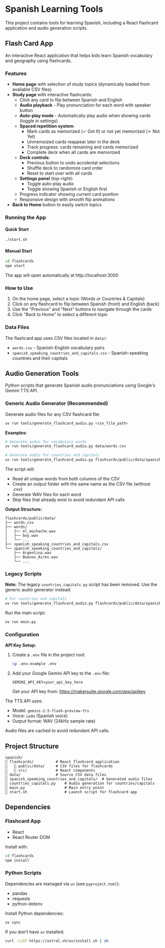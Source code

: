 # Spanish Learning Tools

This project contains tools for learning Spanish, including a React flashcard application and audio generation scripts.

## Flash Card App

An interactive React application that helps kids learn Spanish vocabulary and geography using flashcards.

### Features

- **Home page** with selection of study topics (dynamically loaded from available CSV files)
- **Study page** with interactive flashcards:
  - Click any card to flip between Spanish and English
  - **Audio playback** - Play pronunciation for each word with speaker button
  - **Auto-play mode** - Automatically play audio when showing cards (toggle in settings)
  - **Spaced repetition system**:
    - Mark cards as memorized (✓ Got It) or not yet memorized (✗ Not Yet)
    - Unmemoized cards reappear later in the deck
    - Track progress: cards remaining and cards memorized
    - Complete deck when all cards are memorized
  - **Deck controls**:
    - Previous button to undo accidental selections
    - Shuffle deck to randomize card order
    - Reset to start over with all cards
  - **Settings panel** (top-right):
    - Toggle auto-play audio
    - Toggle showing Spanish or English first
  - Progress indicator showing current card position
  - Responsive design with smooth flip animations
- **Back to Home** button to easily switch topics

### Running the App

#### Quick Start
```bash
./start.sh
```

#### Manual Start
```bash
cd flashcards
npm start
```

The app will open automatically at http://localhost:3000

### How to Use

1. On the home page, select a topic (Words or Countries & Capitals)
2. Click on any flashcard to flip between Spanish (front) and English (back)
3. Use the "Previous" and "Next" buttons to navigate through the cards
4. Click "Back to Home" to select a different topic

### Data Files

The flashcard app uses CSV files located in `data/`:
- `words.csv` - Spanish-English vocabulary pairs
- `spanish_speaking_countries_and_capitals.csv` - Spanish-speaking countries and their capitals

## Audio Generation Tools

Python scripts that generate Spanish audio pronunciations using Google's Gemini TTS API.

### Generic Audio Generator (Recommended)

Generate audio files for any CSV flashcard file:

```bash
uv run tools/generate_flashcard_audio.py <csv_file_path>
```

**Examples:**
```bash
# Generate audio for vocabulary words
uv run tools/generate_flashcard_audio.py data/words.csv

# Generate audio for countries and capitals
uv run tools/generate_flashcard_audio.py flashcards/public/data/spanish_speaking_countries_and_capitals.csv
```

The script will:
- Read all unique words from both columns of the CSV
- Create an output folder with the same name as the CSV file (without .csv)
- Generate WAV files for each word
- Skip files that already exist to avoid redundant API calls

**Output Structure:**
```
flashcards/public/data/
├── words.csv
├── words/
│   ├── el_muchacho.wav
│   ├── boy.wav
│   └── ...
├── spanish_speaking_countries_and_capitals.csv
└── spanish_speaking_countries_and_capitals/
    ├── Argentina.wav
    ├── Buenos_Aires.wav
    └── ...
```

### Legacy Scripts

**Note:** The legacy `countries_capitals.py` script has been removed. Use the generic audio generator instead:

```bash
# For countries and capitals
uv run tools/generate_flashcard_audio.py flashcards/public/data/spanish_speaking_countries_and_capitals.csv
```

Run the main script:
```bash
uv run main.py
```

### Configuration

**API Key Setup:**

1. Create a `.env` file in the project root:
   ```bash
   cp .env.example .env
   ```

2. Add your Google Gemini API key to the `.env` file:
   ```
   GEMINI_API_KEY=your_api_key_here
   ```

   Get your API key from: https://makersuite.google.com/app/apikey

The TTS API uses:
- Model: `gemini-2.5-flash-preview-tts`
- Voice: `Leda` (Spanish voice)
- Output format: WAV (24kHz sample rate)

Audio files are cached to avoid redundant API calls.

## Project Structure

```
spanish/
   flashcards/          # React flashcard application
      public/data/     # CSV files for flashcards
      src/             # React components
   data/                # Source CSV data files
   spanish_speaking_countries_and_capitals/  # Generated audio files
   countries_capitals.py    # Audio generation for countries/capitals
   main.py                  # Main entry point
   start.sh                 # Launch script for flashcard app
```

## Dependencies

### Flashcard App
- React
- React Router DOM

Install with:
```bash
cd flashcards
npm install
```

### Python Scripts
Dependencies are managed via `uv` (see `pyproject.toml`):
- pandas
- requests
- python-dotenv

Install Python dependencies:
```bash
uv sync
```

If you don't have `uv` installed:
```bash
curl -LsSf https://astral.sh/uv/install.sh | sh
```